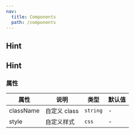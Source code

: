 ```yaml
---
nav:
  title: Components
  path: /components
---
```


## Hint

<code src="./demos/demo1.tsx"></code>

## Hint

### 属性

| 属性      | 说明         | 类型     | 默认值 |
| --------- | ------------ | -------- | ------ |
| className | 自定义 class | `string` | -      |
| style     | 自定义样式   | `css`    | -      |
